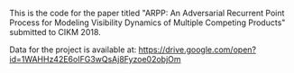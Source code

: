 This is the code for the paper titled "ARPP: An Adversarial Recurrent Point Process for Modeling Visibility Dynamics of Multiple Competing Products" submitted to CIKM 2018.

Data for the project is available at:
https://drive.google.com/open?id=1WAHHz42E6oIFG3wQsAj8Fyzoe02objOm
